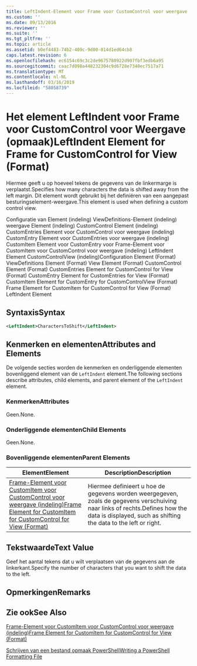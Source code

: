 ```yaml
---
title: LeftIndent-Element voor Frame voor CustomControl voor weergave (indeling) | Microsoft Docs
ms.custom: ''
ms.date: 09/13/2016
ms.reviewer: ''
ms.suite: ''
ms.tgt_pltfrm: ''
ms.topic: article
ms.assetid: b0ef4483-74b2-409c-9d00-014d1ed64cb8
caps.latest.revision: 6
ms.openlocfilehash: ec6154c69c3c2de9675780922d907fbf3edb6a95
ms.sourcegitcommit: caac7d098a448232304c9d6728e7340ec7517a71
ms.translationtype: MT
ms.contentlocale: nl-NL
ms.lasthandoff: 03/16/2019
ms.locfileid: "58058739"
---
```

# <a name="leftindent-element-for-frame-for-customcontrol-for-view-format"></a><span data-ttu-id="a7a75-102">Het element LeftIndent voor Frame voor CustomControl voor Weergave (opmaak)</span><span class="sxs-lookup"><span data-stu-id="a7a75-102">LeftIndent Element for Frame for CustomControl for View (Format)</span></span>

<span data-ttu-id="a7a75-103">Hiermee geeft u op hoeveel tekens de gegevens van de linkermarge is verplaatst.</span><span class="sxs-lookup"><span data-stu-id="a7a75-103">Specifies how many characters the data is shifted away from the left margin.</span></span> <span data-ttu-id="a7a75-104">Dit element wordt gebruikt bij het definiëren van een aangepast besturingselement-weergave.</span><span class="sxs-lookup"><span data-stu-id="a7a75-104">This element is used when defining a custom control view.</span></span>

<span data-ttu-id="a7a75-105">Configuratie van Element (indeling) ViewDefinitions-Element (indeling) weergave Element (indeling) CustomControl Element (indeling) CustomEntries Element voor CustomControl voor weergave (indeling) CustomEntry Element voor CustomEntries voor weergave (indeling) CustomItem Element voor CustomEntry voor Frame-Element voor CustomItem voor CustomControl voor weergave (indeling) LeftIndent Element CustomControlView (indeling)</span><span class="sxs-lookup"><span data-stu-id="a7a75-105">Configuration Element (Format) ViewDefinitions Element (Format) View Element (Format) CustomControl Element (Format) CustomEntries Element for CustomControl for View (Format) CustomEntry Element for CustomEntries for View (Format) CustomItem Element for CustomEntry for CustomControlView (Format) Frame Element for CustomItem for CustomControl for View (Format) LeftIndent Element</span></span>

## <a name="syntax"></a><span data-ttu-id="a7a75-106">Syntaxis</span><span class="sxs-lookup"><span data-stu-id="a7a75-106">Syntax</span></span>

```xml
<LeftIndent>CharactersToShift</LeftIndent>
```

## <a name="attributes-and-elements"></a><span data-ttu-id="a7a75-107">Kenmerken en elementen</span><span class="sxs-lookup"><span data-stu-id="a7a75-107">Attributes and Elements</span></span>

<span data-ttu-id="a7a75-108">De volgende secties worden de kenmerken en onderliggende elementen bovenliggend element van de `LeftIndent` element.</span><span class="sxs-lookup"><span data-stu-id="a7a75-108">The following sections describe attributes, child elements, and parent element of the `LeftIndent` element.</span></span>

### <a name="attributes"></a><span data-ttu-id="a7a75-109">Kenmerken</span><span class="sxs-lookup"><span data-stu-id="a7a75-109">Attributes</span></span>

<span data-ttu-id="a7a75-110">Geen.</span><span class="sxs-lookup"><span data-stu-id="a7a75-110">None.</span></span>

### <a name="child-elements"></a><span data-ttu-id="a7a75-111">Onderliggende elementen</span><span class="sxs-lookup"><span data-stu-id="a7a75-111">Child Elements</span></span>

<span data-ttu-id="a7a75-112">Geen.</span><span class="sxs-lookup"><span data-stu-id="a7a75-112">None.</span></span>

### <a name="parent-elements"></a><span data-ttu-id="a7a75-113">Bovenliggende elementen</span><span class="sxs-lookup"><span data-stu-id="a7a75-113">Parent Elements</span></span>

|<span data-ttu-id="a7a75-114">Element</span><span class="sxs-lookup"><span data-stu-id="a7a75-114">Element</span></span>|<span data-ttu-id="a7a75-115">Description</span><span class="sxs-lookup"><span data-stu-id="a7a75-115">Description</span></span>|
|-------------|-----------------|
|[<span data-ttu-id="a7a75-116">Frame-Element voor CustomItem voor CustomControl voor weergave (indeling)</span><span class="sxs-lookup"><span data-stu-id="a7a75-116">Frame Element for CustomItem for CustomControl for View (Format)</span></span>](./frame-element-for-customitem-for-customcontrol-for-view-format.md)|<span data-ttu-id="a7a75-117">Hiermee definieert u hoe de gegevens worden weergegeven, zoals de gegevens verschuiving naar links of rechts.</span><span class="sxs-lookup"><span data-stu-id="a7a75-117">Defines how the data is displayed, such as shifting the data to the left or right.</span></span>|

## <a name="text-value"></a><span data-ttu-id="a7a75-118">Tekstwaarde</span><span class="sxs-lookup"><span data-stu-id="a7a75-118">Text Value</span></span>

<span data-ttu-id="a7a75-119">Geef het aantal tekens dat u wilt verplaatsen van de gegevens aan de linkerkant.</span><span class="sxs-lookup"><span data-stu-id="a7a75-119">Specify the number of characters that you want to shift the data to the left.</span></span>

## <a name="remarks"></a><span data-ttu-id="a7a75-120">Opmerkingen</span><span class="sxs-lookup"><span data-stu-id="a7a75-120">Remarks</span></span>

## <a name="see-also"></a><span data-ttu-id="a7a75-121">Zie ook</span><span class="sxs-lookup"><span data-stu-id="a7a75-121">See Also</span></span>

[<span data-ttu-id="a7a75-122">Frame-Element voor CustomItem voor CustomControl voor weergave (indeling)</span><span class="sxs-lookup"><span data-stu-id="a7a75-122">Frame Element for CustomItem for CustomControl for View (Format)</span></span>](./frame-element-for-customitem-for-customcontrol-for-view-format.md)

[<span data-ttu-id="a7a75-123">Schrijven van een bestand opmaak PowerShell</span><span class="sxs-lookup"><span data-stu-id="a7a75-123">Writing a PowerShell Formatting File</span></span>](./writing-a-powershell-formatting-file.md)
